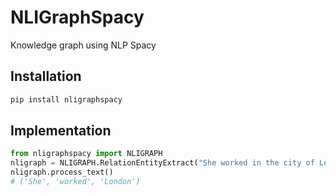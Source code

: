 # NLIGraphSpacy
Knowledge graph using NLP Spacy

## Installation

```python
pip install nligraphspacy
```

## Implementation

```python
from nligraphspacy import NLIGRAPH
nligraph = NLIGRAPH.RelationEntityExtract("She worked in the city of London")
nligraph.process_text()
# ('She', 'worked', 'London')
```
